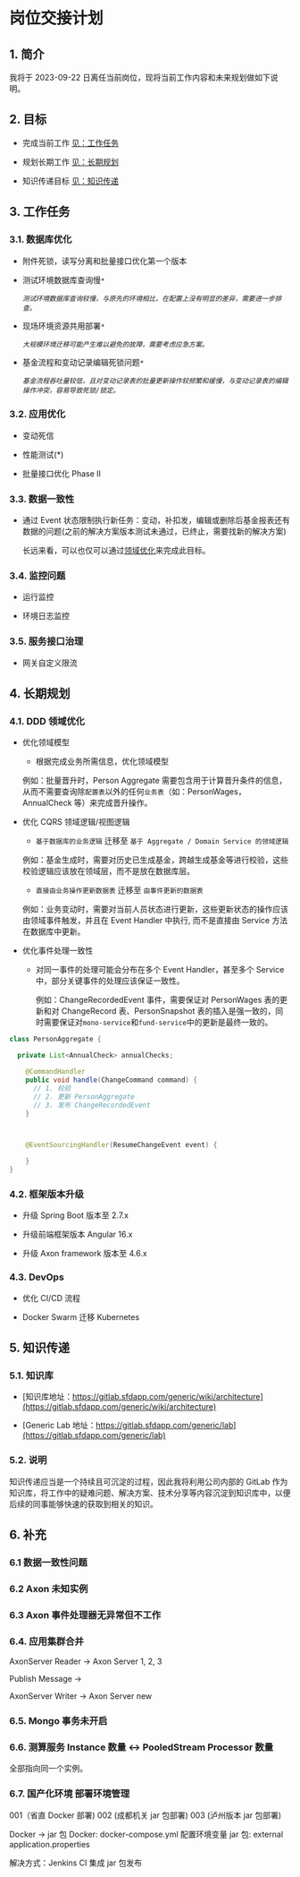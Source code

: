 # 岗位交接计划

## 1. 简介

我将于 2023-09-22 日离任当前岗位，现将当前工作内容和未来规划做如下说明。

## 2. 目标

- 完成当前工作 [见：工作任务](#3-工作任务)

- 规划长期工作 [见：长期规划](#4-长期规划)

- 知识传递目标 [见：知识传递](#5-知识传递)

## 3. 工作任务

### 3.1. 数据库优化

- 附件死锁，读写分离和批量接口优化第一个版本

- 测试环境数据库查询慢`*`

  _`测试环境数据库查询较慢，与原先的环境相比，在配置上没有明显的差异，需要进一步排查。`_

- 现场环境资源共用部署`*`

  _`大规模环境迁移可能产生难以避免的故障，需要考虑应急方案。`_

- 基金流程和变动记录编辑死锁问题`*`

  _`基金流程吞吐量较低，且对变动记录表的批量更新操作较频繁和缓慢，与变动记录表的编辑操作冲突，容易导致死锁/锁定。`_

### 3.2. 应用优化

- 变动死信

- 性能测试(\*)

- 批量接口优化 Phase II

### 3.3. 数据一致性

- 通过 Event 状态限制执行新任务：变动，补扣发，编辑或删除后基金报表还有数据的问题(之前的解决方案版本测试未通过，已终止，需要找新的解决方案)

  长远来看，可以也仅可以通过[领域优化](#41-ddd-领域优化)来完成此目标。

### 3.4. 监控问题

- 运行监控

- 环境日志监控

### 3.5. 服务接口治理

- 网关自定义限流

## 4. 长期规划

### 4.1. DDD 领域优化

- 优化领域模型

  - 根据完成业务所需信息，优化领域模型

  例如：批量晋升时，Person Aggregate 需要包含用于计算晋升条件的信息，从而不需要查询除`配置表`以外的任何`业务表`（如：PersonWages，AnnualCheck 等）来完成晋升操作。

- 优化 CQRS 领域逻辑/视图逻辑

  - `基于数据库的业务逻辑` 迁移至 `基于 Aggregate / Domain Service 的领域逻辑`

  例如：基金生成时，需要对历史已生成基金，跨越生成基金等进行校验，这些校验逻辑应该放在领域层，而不是放在数据库层。

  - `直接由业务操作更新数据表` 迁移至 `由事件更新的数据表`

  例如：业务变动时，需要对当前人员状态进行更新，这些更新状态的操作应该由领域事件触发，并且在 Event Handler 中执行, 而不是直接由 Service 方法在数据库中更新。

- 优化事件处理一致性

  - 对同一事件的处理可能会分布在多个 Event Handler，甚至多个 Service 中，部分关键事件的处理应该保证一致性。

    例如：ChangeRecordedEvent 事件，需要保证对 PersonWages 表的更新和对 ChangeRecord 表、PersonSnapshot 表的插入是强一致的，同时需要保证对`mono-service`和`fund-service`中的更新是最终一致的。

```java
class PersonAggregate {

  private List<AnnualCheck> annualChecks;

    @CommandHandler
    public void handle(ChangeCommand command) {
      // 1. 校验
      // 2. 更新 PersonAggregate
      // 3. 发布 ChangeRecordedEvent
    }



    @EventSourcingHandler(ResumeChangeEvent event) {

    }
}
```

### 4.2. 框架版本升级

- 升级 Spring Boot 版本至 2.7.x

- 升级前端框架版本 Angular 16.x

- 升级 Axon framework 版本至 4.6.x

### 4.3. DevOps

- 优化 CI/CD 流程

- Docker Swarm 迁移 Kubernetes

## 5. 知识传递

### 5.1. 知识库

- [知识库地址：https://gitlab.sfdapp.com/generic/wiki/architecture](https://gitlab.sfdapp.com/generic/wiki/architecture)

- [Generic Lab 地址：https://gitlab.sfdapp.com/generic/lab](https://gitlab.sfdapp.com/generic/lab)

### 5.2. 说明

知识传递应当是一个持续且可沉淀的过程，因此我将利用公司内部的 GitLab 作为知识库，将工作中的疑难问题、解决方案、技术分享等内容沉淀到知识库中，以便后续的同事能够快速的获取到相关的知识。

## 6. 补充

### 6.1 数据一致性问题

### 6.2 Axon 未知实例

### 6.3 Axon 事件处理器无异常但不工作

### 6.4. 应用集群合并

AxonServer Reader -> Axon Server 1, 2, 3

Publish Message ->

AxonServer Writer -> Axon Server new

### 6.5. Mongo 事务未开启

### 6.6. 测算服务 Instance 数量 <-> PooledStream Processor 数量

全部指向同一个实例。

### 6.7. 国产化环境 部署环境管理

001（省直 Docker 部署)
002 (成都机关 jar 包部署)
003 (泸州版本 jar 包部署)

Docker -> jar 包
Docker: docker-compose.yml 配置环境变量
jar 包: external application.properties

解决方式：Jenkins CI 集成 jar 包发布
